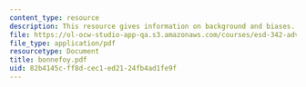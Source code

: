 ```yaml
---
content_type: resource
description: This resource gives information on background and biases.
file: https://ol-ocw-studio-app-qa.s3.amazonaws.com/courses/esd-342-advanced-system-architecture-spring-2006/82b4145cff8dcec1ed2124fb4ad1fe9f_bonnefoy.pdf
file_type: application/pdf
resourcetype: Document
title: bonnefoy.pdf
uid: 82b4145c-ff8d-cec1-ed21-24fb4ad1fe9f
---
```

